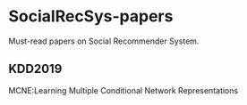 # SocialRecSys-papers
Must-read papers on Social Recommender System.

## KDD2019 
MCNE:Learning Multiple Conditional Network Representations
